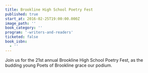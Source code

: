 ```yaml
---
title: Brookline High School Poetry Fest
published: true
start_at: 2016-02-25T19:00:00.000Z
image_path: ''
book_category: ''
program: '-writers-and-readers'
ticketed: false
book_isbn:
  - ''
---
```


Join us for the 21st annual Brookline High School Poetry Fest, as the budding young Poets of Brookline grace our podium.